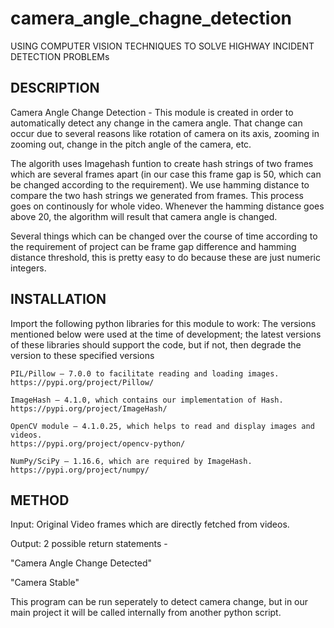 # camera_angle_chagne_detection

USING COMPUTER VISION TECHNIQUES TO SOLVE HIGHWAY INCIDENT DETECTION PROBLEMs

## DESCRIPTION

Camera Angle Change Detection - This module is created in order to automatically detect any change in the camera angle. That change can occur due to several reasons like rotation of camera on its axis, zooming in zooming out, change in the pitch angle of the camera, etc.

The algorith uses Imagehash funtion to create hash strings of two frames which are several frames apart (in our case this frame gap is 50, which can be changed according to the requirement). We use hamming distance to compare the two hash strings we generated from frames. This process goes on continously for whole video. Whenever the hamming distance goes above 20, the algorithm will result that camera angle is changed.

Several things which can be changed over the course of time according to the requirement of project can be frame gap difference and hamming distance threshold, this is pretty easy to do because these are just numeric integers.

## INSTALLATION

Import the following python libraries for this module to work:
The versions mentioned below were used at the time of development; the latest versions of these libraries should support the code, but if not, then degrade the version to these specified versions
	
	PIL/Pillow – 7.0.0 to facilitate reading and loading images. 
	https://pypi.org/project/Pillow/

	ImageHash – 4.1.0, which contains our implementation of Hash. https://pypi.org/project/ImageHash/

	OpenCV module – 4.1.0.25, which helps to read and display images and videos.
	https://pypi.org/project/opencv-python/

	NumPy/SciPy – 1.16.6, which are required by ImageHash.
	https://pypi.org/project/numpy/
  
## METHOD

Input: Original Video frames which are directly fetched from videos.

Output: 2 possible return statements - 

"Camera Angle Change Detected"

"Camera Stable"
	
This program can be run seperately to detect camera change, but in our main project it will be called internally from another python script. 
